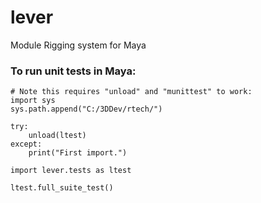# lever
 Module Rigging system for Maya

### To run unit tests in Maya:
```
# Note this requires "unload" and "munittest" to work:
import sys
sys.path.append("C:/3DDev/rtech/")

try:
    unload(ltest)
except:
    print("First import.")
    
import lever.tests as ltest

ltest.full_suite_test()
```
